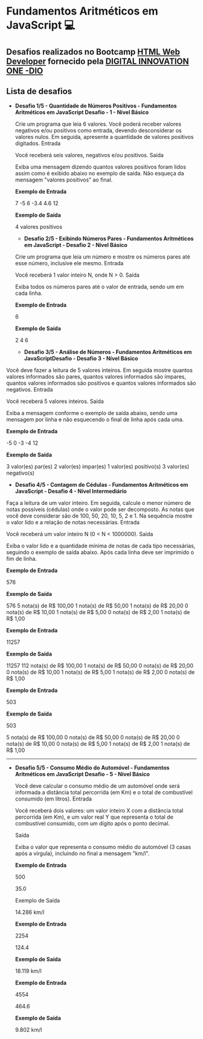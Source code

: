 # **Fundamentos Aritméticos em JavaScript 💻**

## 

## Desafios realizados no Bootcamp  **[HTML Web Developer](https://web.digitalinnovation.one/track/html-web-developer)**  fornecido pela [DIGITAL INNOVATION ONE -DIO](https://web.digitalinnovation.one/)

## Lista de desafios

- **Desafio 1/5 - Quantidade de Números Positivos - Fundamentos Aritméticos em JavaScript Desafio - 1 - Nível Básico**

  Crie um programa que leia 6 valores. Você poderá receber valores  negativos e/ou positivos como entrada, devendo desconsiderar os valores  nulos. Em seguida, apresente a quantidade de valores positivos  digitados. Entrada

  Você receberá seis valores, negativos e/ou positivos. Saída

  Exiba uma mensagem dizendo quantos valores positivos foram lidos  assim como é exibido abaixo no exemplo de saída. Não esqueça da mensagem "valores positivos" ao final.

  **Exemplo de Entrada**

  7 -5 6 -3.4 4.6 12

  **Exemplo de Saída**

  4 valores positivos

  

  - **Desafio 2/5 - Exibindo Números Pares - Fundamentos Aritméticos em JavaScript - Desafio 2 - Nível Básico**

  Crie um programa que leia um número e mostre os números pares até esse número, inclusive ele mesmo. Entrada

  Você receberá 1 valor inteiro N, onde N > 0. Saída

  Exiba todos os números pares até o valor de entrada, sendo um em cada linha.

  **Exemplo de Entrada** 

  6

  **Exemplo de Saída**

  2 4 6

  

  - **Desafio 3/5 - Análise de Números - Fundamentos Aritméticos em JavaScriptDesafio - Desafio 3 - Nível Básico**

Você deve fazer a leitura de 5 valores inteiros. Em seguida mostre  quantos valores informados são pares, quantos valores informados são  ímpares, quantos valores informados são positivos e quantos valores  informados são negativos. Entrada

Você receberá 5 valores inteiros. Saída

Exiba a mensagem conforme o exemplo de saída abaixo, sendo uma  mensagem por linha e não esquecendo o final de linha após cada uma.

**Exemplo de Entrada**

-5 0 -3 -4 12

**Exemplo de Saída**

3 valor(es) par(es) 2 valor(es) impar(es) 1 valor(es) positivo(s) 3 valor(es) negativo(s)

- **Desafio 4/5 - Contagem de Cédulas - Fundamentos Aritméticos em JavaScript - Desafio 4 - Nível Intermediário**

Faça a leitura de um valor inteiro. Em seguida, calcule o menor  número de notas possíveis (cédulas) onde o valor pode ser decomposto. As notas que você deve considerar são de 100, 50, 20, 10, 5, 2 e 1. Na  sequência mostre o valor lido e a relação de notas necessárias. Entrada

Você receberá um valor inteiro N (0 < N < 1000000). Saída

Exiba o valor lido e a quantidade mínima de notas de cada tipo  necessárias, seguindo o exemplo de saída abaixo. Após cada linha deve  ser imprimido o fim de linha.

**Exemplo de Entrada**

576

**Exemplo de Saída**

576 5 nota(s) de R$ 100,00 1 nota(s) de R$ 50,00 1 nota(s) de R$ 20,00 0 nota(s) de R$ 10,00 1 nota(s) de R$ 5,00 0 nota(s) de R$ 2,00 1 nota(s) de R$ 1,00

**Exemplo de Entrada** 

11257

**Exemplo de Saída** 

11257 112 nota(s) de R$ 100,00 1 nota(s) de R$ 50,00 0 nota(s) de R$ 20,00 0 nota(s) de R$ 10,00 1 nota(s) de R$ 5,00 1 nota(s) de R$ 2,00 0 nota(s) de R$ 1,00

**Exemplo de Entrada** 

503

**Exemplo de Saída** 

503

 5 nota(s) de R$ 100,00 0 nota(s) de R$ 50,00 0 nota(s) de R$ 20,00 0 nota(s) de R$ 10,00 0 nota(s) de R$ 5,00 1 nota(s) de R$ 2,00 1 nota(s) de R$ 1,00

------

- **Desafio 5/5 - Consumo Médio do Automóvel - Fundamentos Aritméticos em JavaScript Desafio - 5 - Nível Básico**

  Você deve calcular o consumo médio de um automóvel onde será  informada a distância total percorrida (em Km) e o total de combustível  consumido (em litros). Entrada

  Você receberá dois valores: um valor inteiro X com a distância total  percorrida (em Km), e um valor real Y que representa o total de  combustível consumido, com um dígito após o ponto decimal.

  Saída

  Exiba o valor que representa o consumo médio do automóvel (3 casas após a vírgula), incluindo no final a mensagem "km/l".

  **Exemplo de Entrada** 	

  500 

  35.0

  Exemplo de Saída

  14.286 km/l

  **Exemplo de Entrada** 	

  2254 

  124.4

  **Exemplo de Saída**

  18.119 km/l

  **Exemplo de Entrada** 	

  4554 

  464.6

  **Exemplo de Saída**

  9.802 km/l

  

  